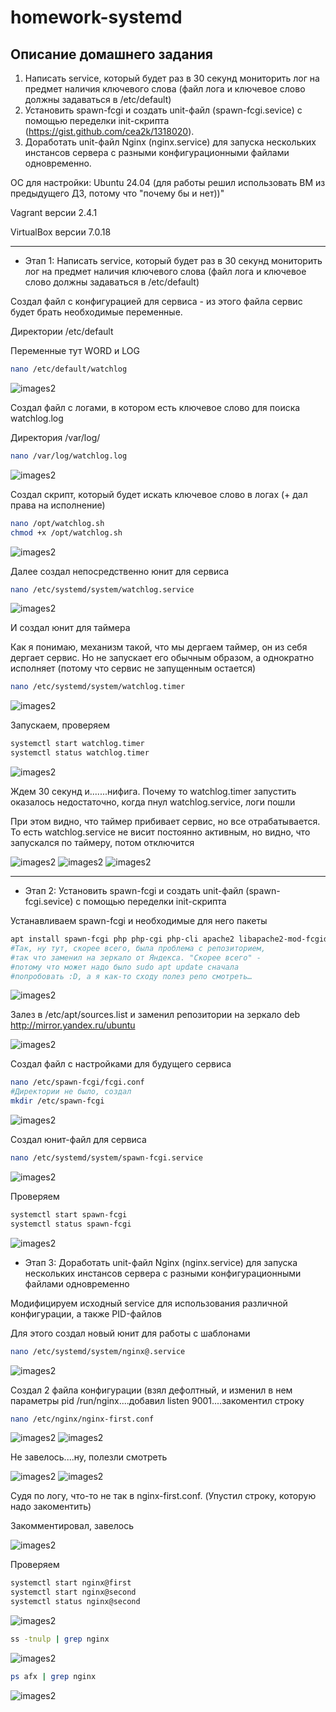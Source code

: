 # homework-systemd

Описание домашнего задания
---
1. Написать service, который будет раз в 30 секунд мониторить лог на предмет наличия ключевого слова (файл лога и ключевое слово должны задаваться в /etc/default)
2. Установить spawn-fcgi и создать unit-файл (spawn-fcgi.sevice) с помощью переделки init-скрипта (https://gist.github.com/cea2k/1318020).
3. Доработать unit-файл Nginx (nginx.service) для запуска нескольких инстансов сервера с разными конфигурационными файлами одновременно.

ОС для настройки: Ubuntu 24.04 (для работы решил использовать ВМ из предыдущего ДЗ, потому что "почему бы и нет))" 

Vagrant версии 2.4.1

VirtualBox версии 7.0.18


---
- Этап 1: Написать service, который будет раз в 30 секунд мониторить лог на предмет наличия ключевого слова (файл лога и ключевое слово должны задаваться в /etc/default)

Создал файл с конфигурацией для сервиса - из этого файла сервис будет брать необходимые переменные.

Директории /etc/default

Переменные тут WORD и LOG

```bash
nano /etc/default/watchlog
```  
![images2](./images/systemd_1.png)

Создал файл с логами, в котором есть ключевое слово для поиска watchlog.log

Директория /var/log/

```bash
nano /var/log/watchlog.log
``` 
![images2](./images/systemd_2.png)


Создал скрипт, который будет искать ключевое слово в логах (+ дал права на исполнение)

```bash
nano /opt/watchlog.sh
chmod +x /opt/watchlog.sh
``` 
![images2](./images/systemd_3.png)


Далее создал непосредственно юнит для сервиса

```bash
nano /etc/systemd/system/watchlog.service
``` 
![images2](./images/systemd_4.png)


И создал юнит для таймера

Как я понимаю, механизм такой, что мы дергаем таймер, он из себя дергает сервис. Но не запускает его обычным образом, а однократно исполняет (потому что сервис не запущенным остается)

```bash
nano /etc/systemd/system/watchlog.timer
``` 
![images2](./images/systemd_5.png)

Запускаем, проверяем

```bash
systemctl start watchlog.timer
systemctl status watchlog.timer
``` 
![images2](./images/systemd_6.png)

Ждем 30 секунд и.......нифига. Почему то watchlog.timer запустить оказалось недостаточно, когда пнул watchlog.service, логи пошли

При этом видно, что таймер прибивает сервис, но все отрабатывается. То есть watchlog.service не висит постоянно активным, но видно, что запускался по таймеру, потом отключится 

![images2](./images/systemd_7.png)
![images2](./images/systemd_8.png)
![images2](./images/systemd_9.png)

---

- Этап 2: Установить spawn-fcgi и создать unit-файл (spawn-fcgi.sevice) с помощью переделки init-скрипта

Устанавливаем spawn-fcgi и необходимые для него пакеты

```bash
apt install spawn-fcgi php php-cgi php-cli apache2 libapache2-mod-fcgid -y
#Так, ну тут, скорее всего, была проблема c репозиторием,
#так что заменил на зеркало от Яндекса. "Скорее всего" -
#потому что может надо было sudo apt update сначала
#попробовать :D, а я как-то сходу полез репо смотреть…
```
![images2](./images/systemd_10.png)

Залез в /etc/apt/sources.list
и заменил репозитории на зеркало deb http://mirror.yandex.ru/ubuntu

![images2](./images/systemd_11.png)


Cоздал файл с настройками для будущего сервиса

```bash
nano /etc/spawn-fcgi/fcgi.conf
#Директории не было, создал
mkdir /etc/spawn-fcgi
```
![images2](./images/systemd_12.png)

Создал юнит-файл для сервиса

```bash
nano /etc/systemd/system/spawn-fcgi.service
```
![images2](./images/systemd_13.png)


Проверяем

```bash
systemctl start spawn-fcgi
systemctl status spawn-fcgi
```
![images2](./images/systemd_14.png)



- Этап 3: Доработать unit-файл Nginx (nginx.service) для запуска нескольких инстансов сервера с разными конфигурационными файлами одновременно

Модифицируем исходный service для использования различной конфигурации, а также PID-файлов

Для этого создал новый юнит для работы с шаблонами

```bash
nano /etc/systemd/system/nginx@.service
```
![images2](./images/systemd_15.png)


Создал 2 файла конфигурации (взял дефолтный, и изменил в нем параметры pid /run/nginx....добавил listen 9001....закоментил строку

```bash
nano /etc/nginx/nginx-first.conf
```
![images2](./images/systemd_16.png)
![images2](./images/systemd_17.png)


Не завелось....ну, полезли смотреть

![images2](./images/systemd_18.png)
![images2](./images/systemd_19.png)


Судя по логу, что-то не так в nginx-first.conf. (Упустил строку, которую надо закоментить)

Закомментировал, завелось 

![images2](./images/systemd_20.png)


Проверяем 

```bash
systemctl start nginx@first
systemctl start nginx@second
systemctl status nginx@second
```
![images2](./images/systemd_21.png)

```bash
ss -tnulp | grep nginx
```
![images2](./images/systemd_22.png)

```bash
ps afx | grep nginx
```
![images2](./images/systemd_23.png)
